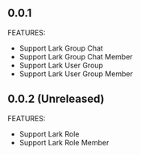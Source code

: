 ## 0.0.1

FEATURES:
- Support Lark Group Chat
- Support Lark Group Chat Member
- Support Lark User Group
- Support Lark User Group Member

## 0.0.2 (Unreleased)

FEATURES:
- Support Lark Role
- Support Lark Role Member
